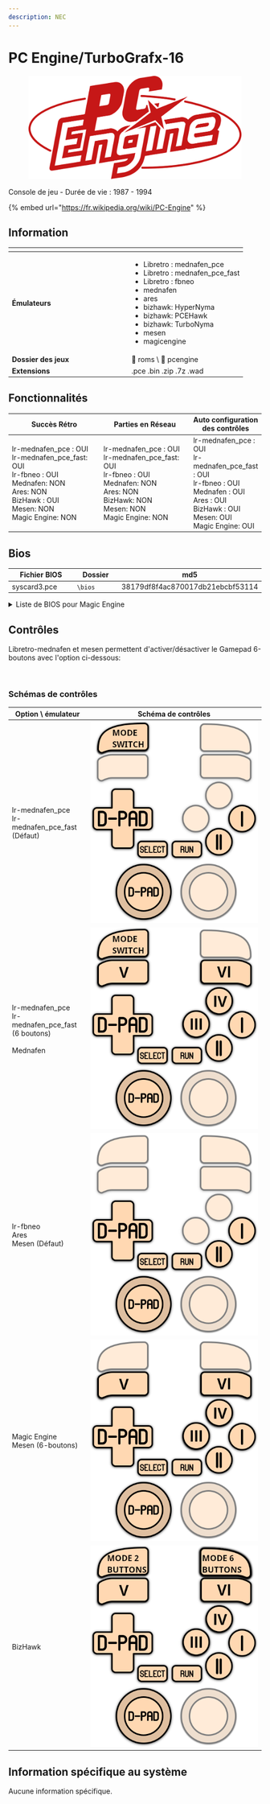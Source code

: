```yaml
---
description: NEC
---
```


# PC Engine/TurboGrafx-16

<div align="left">

<figure><picture><source srcset="https://raw.githubusercontent.com/fabricecaruso/es-theme-carbon/91d85c7849cc550b0cac4e75cb8e0923d3b61b5e/art/logos/pcengine-w.svg" media="(prefers-color-scheme: dark)"><img src="https://raw.githubusercontent.com/fabricecaruso/es-theme-carbon/52ff37c9e265587d006945a2ba695b5a962b3a3d/art/logos/pcengine.svg" alt=""></picture><figcaption></figcaption></figure>

</div>

Console de jeu - Durée de vie : 1987 - 1994

{% embed url="https://fr.wikipedia.org/wiki/PC-Engine" %}

## Information

<table data-header-hidden><thead><tr><th width="224"></th><th></th></tr></thead><tbody><tr><td><strong>Émulateurs</strong></td><td><ul><li>Libretro : mednafen_pce</li><li>Libretro : mednafen_pce_fast</li><li>Libretro : fbneo</li><li>mednafen</li><li>ares</li><li>bizhawk: HyperNyma</li><li>bizhawk: PCEHawk</li><li>bizhawk: TurboNyma</li><li>mesen</li><li>magicengine</li></ul></td></tr><tr><td><strong>Dossier des jeux</strong></td><td><span data-gb-custom-inline data-tag="emoji" data-code="1f4c2">📂</span> roms \ <span data-gb-custom-inline data-tag="emoji" data-code="1f4c2">📂</span> pcengine</td></tr><tr><td><strong>Extensions</strong></td><td>.pce .bin .zip .7z .wad</td></tr></tbody></table>

## Fonctionnalités

<table><thead><tr><th width="246">Succès Rétro</th><th width="234">Parties en Réseau</th><th>Auto configuration des contrôles</th></tr></thead><tbody><tr><td>lr-mednafen_pce : OUI<br>lr-mednafen_pce_fast: OUI<br>lr-fbneo : OUI<br>Mednafen: NON<br>Ares: NON<br>BizHawk : OUI<br>Mesen: NON<br>Magic Engine: NON</td><td>lr-mednafen_pce : OUI<br>lr-mednafen_pce_fast: OUI<br>lr-fbneo : OUI<br>Mednafen: NON<br>Ares: NON<br>BizHawk: NON<br>Mesen: NON<br>Magic Engine: NON</td><td>lr-mednafen_pce : OUI<br>lr-mednafen_pce_fast : OUI<br>lr-fbneo : OUI<br>Mednafen : OUI<br>Ares : OUI<br>BizHawk : OUI<br>Mesen: OUI<br>Magic Engine: OUI</td></tr></tbody></table>

## Bios

<table><thead><tr><th width="224">Fichier BIOS</th><th width="169">Dossier</th><th>md5</th></tr></thead><tbody><tr><td>syscard3.pce</td><td><code>\bios</code></td><td>38179df8f4ac870017db21ebcbf53114</td></tr></tbody></table>

<details>

<summary>Liste de BIOS pour Magic Engine</summary>

A placer dans `emulators\magicengine\cards`

* CD-ROM System V1.00 (J).pce
* CD-ROM System V2.01 (U).pce
* CD-ROM System V2.10 (J).pce
* Games Express CD Card 1993 (J).pce
* Super CD-ROM2 System V3.00 (J).pce
* Super CD-ROM2 System V3.01 (U).pce

</details>

## Contrôles

Libretro-mednafen et mesen permettent d'activer/désactiver le Gamepad 6-boutons avec l'option ci-dessous:

<div align="left">

<figure><img src="https://i.imgur.com/4uGxLkC.png" alt=""><figcaption></figcaption></figure>

</div>

### Schémas de contrôles

| Option \ émulateur                                                            | Schéma de contrôles                                                                                                                                   |
| ----------------------------------------------------------------------------- | ----------------------------------------------------------------------------------------------------------------------------------------------------- |
| <p>lr-mednafen_pce<br>lr-mednafen_pce_fast<br>(Défaut)</p>                    | <img src="https://github.com/RetroBat-Official/retrobat-tattoos/blob/main/default/pcengine.png?raw=true" alt="" data-size="original">                 |
| <p>lr-mednafen_pce<br>lr-mednafen_pce_fast<br>(6 boutons)<br><br>Mednafen</p> | <img src="https://github.com/RetroBat-Official/retrobat-tattoos/blob/main/default/pcengine_6buttons.png?raw=true" alt="" data-size="original">        |
| <p>lr-fbneo<br>Ares<br>Mesen (Défaut)</p>                                     | <img src="https://github.com/RetroBat-Official/retrobat-tattoos/blob/main/default/pcengine_simple.png?raw=true" alt="" data-size="original">          |
| <p>Magic Engine<br>Mesen (6-boutons)</p>                                      | <img src="https://github.com/RetroBat-Official/retrobat-tattoos/blob/main/default/pcengine_simple_6buttons.png?raw=true" alt="" data-size="original"> |
| BizHawk                                                                       | <img src="https://github.com/RetroBat-Official/retrobat-tattoos/blob/main/default/pcengine_bizhawk.png?raw=true" alt="" data-size="original">         |

## Information spécifique au système

Aucune information spécifique.

